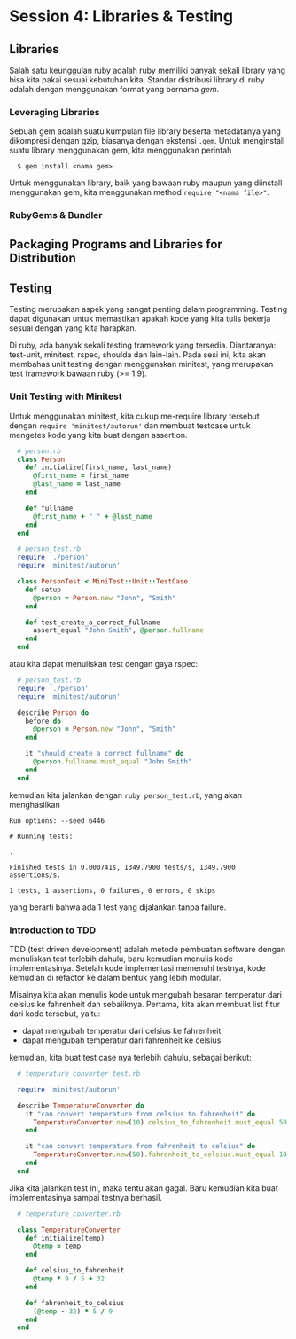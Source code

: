 # Session 4: Libraries & Testing

## Libraries

Salah satu keunggulan ruby adalah ruby memiliki banyak sekali library
yang bisa kita pakai sesuai kebutuhan kita.
Standar distribusi library di ruby adalah dengan menggunakan format yang
bernama *gem*.

### Leveraging Libraries

Sebuah gem adalah suatu kumpulan file library beserta metadatanya yang
dikompresi dengan gzip, biasanya dengan ekstensi `.gem`.
Untuk menginstall suatu library menggunakan gem, kita menggunakan
perintah

```
  $ gem install <nama gem>
```

Untuk menggunakan library, baik yang bawaan ruby maupun yang diinstall
menggunakan gem, kita menggunakan method `require "<nama file>"`.

### RubyGems & Bundler


## Packaging Programs and Libraries for Distribution


## Testing

Testing merupakan aspek yang sangat penting dalam programming. Testing dapat
digunakan untuk memastikan apakah kode yang kita tulis bekerja sesuai dengan
yang kita harapkan.

Di ruby, ada banyak sekali testing framework yang tersedia.
Diantaranya: test-unit, minitest, rspec, shoulda dan lain-lain.
Pada sesi ini, kita akan membahas unit testing dengan menggunakan minitest,
yang merupakan test framework bawaan ruby (>= 1.9).

### Unit Testing with Minitest

Untuk menggunakan minitest, kita cukup me-require library tersebut dengan
`require 'minitest/autorun'` dan membuat testcase untuk mengetes kode yang
kita buat dengan assertion.

```ruby
  # person.rb
  class Person
    def initialize(first_name, last_name)
      @first_name = first_name
      @last_name = last_name
    end

    def fullname
      @first_name + " " + @last_name
    end
  end
```

```ruby
  # person_test.rb
  require './person'
  require 'minitest/autorun'

  class PersonTest < MiniTest::Unit::TestCase
    def setup
      @person = Person.new "John", "Smith"
    end

    def test_create_a_correct_fullname
      assert_equal "John Smith", @person.fullname
    end
  end
```

atau kita dapat menuliskan test dengan gaya rspec:

```ruby
  # person_test.rb
  require './person'
  require 'minitest/autorun'

  describe Person do
    before do
      @person = Person.new "John", "Smith"
    end

    it "should create a correct fullname" do
      @person.fullname.must_equal "John Smith"
    end
  end
```

kemudian kita jalankan dengan `ruby person_test.rb`, yang akan
menghasilkan

```
Run options: --seed 6446

# Running tests:

.

Finished tests in 0.000741s, 1349.7900 tests/s, 1349.7900 assertions/s.

1 tests, 1 assertions, 0 failures, 0 errors, 0 skips
```

yang berarti bahwa ada 1 test yang dijalankan tanpa failure.

### Introduction to TDD

TDD (test driven development) adalah metode pembuatan software dengan menuliskan test
terlebih dahulu, baru kemudian menulis kode implementasinya. Setelah kode implementasi
memenuhi testnya, kode kemudian di refactor ke dalam bentuk yang lebih modular.

Misalnya kita akan menulis kode untuk mengubah besaran temperatur dari celsius ke fahrenheit
dan sebaliknya. Pertama, kita akan membuat list fitur dari kode tersebut, yaitu:

* dapat mengubah temperatur dari celsius ke fahrenheit
* dapat mengubah temperatur dari fahrenheit ke celsius

kemudian, kita buat test case nya terlebih dahulu, sebagai berikut:

```ruby
  # temperature_converter_test.rb

  require 'minitest/autorun'

  describe TemperatureConverter do
    it "can convert temperature from celsius to fahrenheit" do
      TemperatureConverter.new(10).celsius_to_fahrenheit.must_equal 50
    end

    it "can convert temperature from fahrenheit to celsius" do
      TemperatureConverter.new(50).fahrenheit_to_celsius.must_equal 10
    end
  end
```

Jika kita jalankan test ini, maka tentu akan gagal. Baru kemudian kita buat implementasinya
sampai testnya berhasil.

```ruby
  # temperature_converter.rb

  class TemperatureConverter
    def initialize(temp)
      @temp = temp
    end

    def celsius_to_fahrenheit
      @temp * 9 / 5 + 32
    end

    def fahrenheit_to_celsius
      (@temp - 32) * 5 / 9
    end
  end
```
